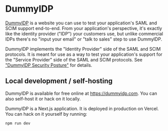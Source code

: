 # DummyIDP

[DummyIDP](https://ssoready.com/docs/dummyidp) is a website you can use to test
your application's SAML and SCIM support end-to-end. From your application's
perspective, it's exactly like the identity provider ("IDP") your customers use,
but unlike commercial IDPs there's no "input your email" or "talk to sales" step
to use DummyIDP.

DummyIDP implements the "Identity Provider" side of the SAML and SCIM protocols.
It is meant for use as a way to test your application's support for the "Service
Provider" side of the SAML and SCIM protocols. See ["DummyIDP Security
Posture"](https://ssoready.com/docs/dummyidp#dummyidp-security-posture) for
details.

## Local development / self-hosting

DummyIDP is available for free online at https://dummyidp.com. You can also
self-host it or hack on it locally.

DummyIDP is a Next.js application. It is deployed in production on Vercel. You
can hack on it yourself by running:

```bash
npm run dev
```
